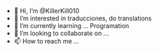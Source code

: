 - 👋 Hi, I’m @KillerKill010
- 👀 I’m interested in traducciones, do translations
- 🌱 I’m currently learning ... Programation
- 💞️ I’m looking to collaborate on ...
- 📫 How to reach me ...

<!---
KillerKill010/KillerKill010 is a ✨ special ✨ repository because its `README.md` (this file) appears on your GitHub profile.
You can click the Preview link to take a look at your changes.
--->
